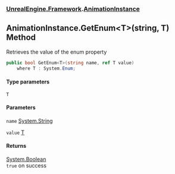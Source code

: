 ### [UnrealEngine.Framework](UnrealEngine_Framework.md 'UnrealEngine.Framework').[AnimationInstance](AnimationInstance.md 'UnrealEngine.Framework.AnimationInstance')
## AnimationInstance.GetEnum&lt;T&gt;(string, T) Method
Retrieves the value of the enum property  
```csharp
public bool GetEnum<T>(string name, ref T value)
    where T : System.Enum;
```
#### Type parameters
<a name='UnrealEngine_Framework_AnimationInstance_GetEnum_T_(string_T)_T'></a>
`T`  
  
#### Parameters
<a name='UnrealEngine_Framework_AnimationInstance_GetEnum_T_(string_T)_name'></a>
`name` [System.String](https://docs.microsoft.com/en-us/dotnet/api/System.String 'System.String')  
  
<a name='UnrealEngine_Framework_AnimationInstance_GetEnum_T_(string_T)_value'></a>
`value` [T](AnimationInstance_GetEnum_T_(string_T).md#UnrealEngine_Framework_AnimationInstance_GetEnum_T_(string_T)_T 'UnrealEngine.Framework.AnimationInstance.GetEnum&lt;T&gt;(string, T).T')  
  
#### Returns
[System.Boolean](https://docs.microsoft.com/en-us/dotnet/api/System.Boolean 'System.Boolean')  
`true` on success
